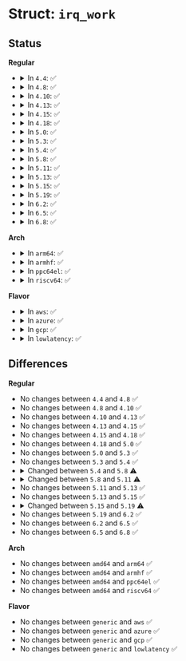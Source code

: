 # Struct: <code>irq_work</code>

## Status
<b>Regular</b>
<ul>
<li>
<details>
<summary>In <code>4.4</code>: ✅</summary>

```c
struct irq_work {
    long unsigned int flags;
    struct llist_node llnode;
    void (*func)(struct irq_work *);
};
```
</details>
</li>
<li>
<details>
<summary>In <code>4.8</code>: ✅</summary>

```c
struct irq_work {
    long unsigned int flags;
    struct llist_node llnode;
    void (*func)(struct irq_work *);
};
```
</details>
</li>
<li>
<details>
<summary>In <code>4.10</code>: ✅</summary>

```c
struct irq_work {
    long unsigned int flags;
    struct llist_node llnode;
    void (*func)(struct irq_work *);
};
```
</details>
</li>
<li>
<details>
<summary>In <code>4.13</code>: ✅</summary>

```c
struct irq_work {
    long unsigned int flags;
    struct llist_node llnode;
    void (*func)(struct irq_work *);
};
```
</details>
</li>
<li>
<details>
<summary>In <code>4.15</code>: ✅</summary>

```c
struct irq_work {
    long unsigned int flags;
    struct llist_node llnode;
    void (*func)(struct irq_work *);
};
```
</details>
</li>
<li>
<details>
<summary>In <code>4.18</code>: ✅</summary>

```c
struct irq_work {
    long unsigned int flags;
    struct llist_node llnode;
    void (*func)(struct irq_work *);
};
```
</details>
</li>
<li>
<details>
<summary>In <code>5.0</code>: ✅</summary>

```c
struct irq_work {
    long unsigned int flags;
    struct llist_node llnode;
    void (*func)(struct irq_work *);
};
```
</details>
</li>
<li>
<details>
<summary>In <code>5.3</code>: ✅</summary>

```c
struct irq_work {
    long unsigned int flags;
    struct llist_node llnode;
    void (*func)(struct irq_work *);
};
```
</details>
</li>
<li>
<details>
<summary>In <code>5.4</code>: ✅</summary>

```c
struct irq_work {
    long unsigned int flags;
    struct llist_node llnode;
    void (*func)(struct irq_work *);
};
```
</details>
</li>
<li>
<details>
<summary>In <code>5.8</code>: ✅</summary>

```c
struct irq_work {
    struct __call_single_node node;
    struct llist_node llnode;
    atomic_t flags;
    void (*func)(struct irq_work *);
};
```
</details>
</li>
<li>
<details>
<summary>In <code>5.11</code>: ✅</summary>

```c
struct irq_work {
    struct __call_single_node node;
    void (*func)(struct irq_work *);
};
```
</details>
</li>
<li>
<details>
<summary>In <code>5.13</code>: ✅</summary>

```c
struct irq_work {
    struct __call_single_node node;
    void (*func)(struct irq_work *);
};
```
</details>
</li>
<li>
<details>
<summary>In <code>5.15</code>: ✅</summary>

```c
struct irq_work {
    struct __call_single_node node;
    void (*func)(struct irq_work *);
};
```
</details>
</li>
<li>
<details>
<summary>In <code>5.19</code>: ✅</summary>

```c
struct irq_work {
    struct __call_single_node node;
    void (*func)(struct irq_work *);
    struct rcuwait irqwait;
};
```
</details>
</li>
<li>
<details>
<summary>In <code>6.2</code>: ✅</summary>

```c
struct irq_work {
    struct __call_single_node node;
    void (*func)(struct irq_work *);
    struct rcuwait irqwait;
};
```
</details>
</li>
<li>
<details>
<summary>In <code>6.5</code>: ✅</summary>

```c
struct irq_work {
    struct __call_single_node node;
    void (*func)(struct irq_work *);
    struct rcuwait irqwait;
};
```
</details>
</li>
<li>
<details>
<summary>In <code>6.8</code>: ✅</summary>

```c
struct irq_work {
    struct __call_single_node node;
    void (*func)(struct irq_work *);
    struct rcuwait irqwait;
};
```
</details>
</li>
</ul>
<b>Arch</b>
<ul>
<li>
<details>
<summary>In <code>arm64</code>: ✅</summary>

```c
struct irq_work {
    long unsigned int flags;
    struct llist_node llnode;
    void (*func)(struct irq_work *);
};
```
</details>
</li>
<li>
<details>
<summary>In <code>armhf</code>: ✅</summary>

```c
struct irq_work {
    long unsigned int flags;
    struct llist_node llnode;
    void (*func)(struct irq_work *);
};
```
</details>
</li>
<li>
<details>
<summary>In <code>ppc64el</code>: ✅</summary>

```c
struct irq_work {
    long unsigned int flags;
    struct llist_node llnode;
    void (*func)(struct irq_work *);
};
```
</details>
</li>
<li>
<details>
<summary>In <code>riscv64</code>: ✅</summary>

```c
struct irq_work {
    long unsigned int flags;
    struct llist_node llnode;
    void (*func)(struct irq_work *);
};
```
</details>
</li>
</ul>
<b>Flavor</b>
<ul>
<li>
<details>
<summary>In <code>aws</code>: ✅</summary>

```c
struct irq_work {
    long unsigned int flags;
    struct llist_node llnode;
    void (*func)(struct irq_work *);
};
```
</details>
</li>
<li>
<details>
<summary>In <code>azure</code>: ✅</summary>

```c
struct irq_work {
    long unsigned int flags;
    struct llist_node llnode;
    void (*func)(struct irq_work *);
};
```
</details>
</li>
<li>
<details>
<summary>In <code>gcp</code>: ✅</summary>

```c
struct irq_work {
    long unsigned int flags;
    struct llist_node llnode;
    void (*func)(struct irq_work *);
};
```
</details>
</li>
<li>
<details>
<summary>In <code>lowlatency</code>: ✅</summary>

```c
struct irq_work {
    long unsigned int flags;
    struct llist_node llnode;
    void (*func)(struct irq_work *);
};
```
</details>
</li>
</ul>

## Differences
<b>Regular</b>
<ul>
<li>
No changes between <code>4.4</code> and <code>4.8</code> ✅
</li>
<li>
No changes between <code>4.8</code> and <code>4.10</code> ✅
</li>
<li>
No changes between <code>4.10</code> and <code>4.13</code> ✅
</li>
<li>
No changes between <code>4.13</code> and <code>4.15</code> ✅
</li>
<li>
No changes between <code>4.15</code> and <code>4.18</code> ✅
</li>
<li>
No changes between <code>4.18</code> and <code>5.0</code> ✅
</li>
<li>
No changes between <code>5.0</code> and <code>5.3</code> ✅
</li>
<li>
No changes between <code>5.3</code> and <code>5.4</code> ✅
</li>
<li>
<details>
<summary>Changed between <code>5.4</code> and <code>5.8</code> ⚠️</summary>
<ul>
<li>
<b>Field added. </b>
<code>struct __call_single_node node</code>
</li>
<li>
<b>Field type changed. </b>
<code>long unsigned int flags</code> ➡️ <code>atomic_t flags</code>
</li>
</ul>
</details>
</li>
<li>
<details>
<summary>Changed between <code>5.8</code> and <code>5.11</code> ⚠️</summary>
<ul>
<li>
<b>Field removed. </b>
<code>struct llist_node llnode</code>
</li>
<li>
<b>Field removed. </b>
<code>atomic_t flags</code>
</li>
</ul>
</details>
</li>
<li>
No changes between <code>5.11</code> and <code>5.13</code> ✅
</li>
<li>
No changes between <code>5.13</code> and <code>5.15</code> ✅
</li>
<li>
<details>
<summary>Changed between <code>5.15</code> and <code>5.19</code> ⚠️</summary>
<ul>
<li>
<b>Field added. </b>
<code>struct rcuwait irqwait</code>
</li>
</ul>
</details>
</li>
<li>
No changes between <code>5.19</code> and <code>6.2</code> ✅
</li>
<li>
No changes between <code>6.2</code> and <code>6.5</code> ✅
</li>
<li>
No changes between <code>6.5</code> and <code>6.8</code> ✅
</li>
</ul>
<b>Arch</b>
<ul>
<li>
No changes between <code>amd64</code> and <code>arm64</code> ✅
</li>
<li>
No changes between <code>amd64</code> and <code>armhf</code> ✅
</li>
<li>
No changes between <code>amd64</code> and <code>ppc64el</code> ✅
</li>
<li>
No changes between <code>amd64</code> and <code>riscv64</code> ✅
</li>
</ul>
<b>Flavor</b>
<ul>
<li>
No changes between <code>generic</code> and <code>aws</code> ✅
</li>
<li>
No changes between <code>generic</code> and <code>azure</code> ✅
</li>
<li>
No changes between <code>generic</code> and <code>gcp</code> ✅
</li>
<li>
No changes between <code>generic</code> and <code>lowlatency</code> ✅
</li>
</ul>
